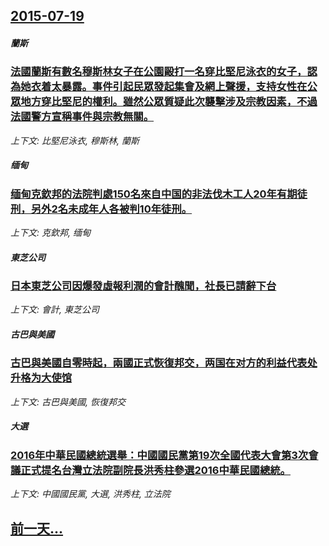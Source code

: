 ## [2015-07-19](/news/2015/07/19/index.md)

##### 蘭斯
### [法國蘭斯有數名穆斯林女子在公園毆打一名穿比堅尼泳衣的女子，認為她衣着太暴露。事件引起民眾發起集會及網上聲援，支持女性在公眾地方穿比堅尼的權利。雖然公眾質疑此次襲擊涉及宗教因素，不過法國警方宣稱事件與宗教無關。 ](/news/2015/07/19/法國蘭斯有數名穆斯林女子在公園毆打一名穿比堅尼泳衣的女子-認為她衣着太暴露-事件引起民眾發起集會及網上聲援-支持女性在公.md)
_上下文: 比堅尼泳衣, 穆斯林, 蘭斯_

##### 缅甸
### [缅甸克欽邦的法院判處150名來自中国的非法伐木工人20年有期徒刑，另外2名未成年人各被判10年徒刑。 ](/news/2015/07/19/缅甸克欽邦的法院判處150名來自中国的非法伐木工人20年有期徒刑-另外2名未成年人各被判10年徒刑.md)
_上下文: 克欽邦, 缅甸_

##### 東芝公司
### [日本東芝公司因爆發虛報利潤的會計醜聞，社長已請辭下台](/news/2015/07/19/日本東芝公司因爆發虛報利潤的會計醜聞-社長已請辭下台.md)
_上下文: 會計, 東芝公司_

##### 古巴與美國
### [古巴與美國自零時起，兩國正式恢復邦交，两国在对方的利益代表处升格为大使馆](/news/2015/07/19/古巴與美國自零時起-兩國正式恢復邦交-两国在对方的利益代表处升格为大使馆.md)
_上下文: 古巴與美國, 恢復邦交_

##### 大選
### [2016年中華民國總統選舉：中國國民黨第19次全國代表大會第3次會議正式提名台灣立法院副院長洪秀柱參選2016中華民國總統。 ](/news/2015/07/19/2016年中華民國總統選舉-中國國民黨第19次全國代表大會第3次會議正式提名台灣立法院副院長洪秀柱參選2016中華民國總.md)
_上下文: 中國國民黨, 大選, 洪秀柱, 立法院_

## [前一天...](/news/2015/07/16/index.md)

